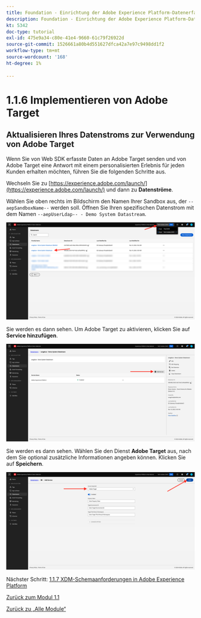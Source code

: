 ```yaml
---
title: Foundation - Einrichtung der Adobe Experience Platform-Datenerfassung und der Web-SDK-Erweiterung - Implementieren von Adobe Target
description: Foundation - Einrichtung der Adobe Experience Platform-Datenerfassung und der Web-SDK-Erweiterung - Implementieren von Adobe Target
kt: 5342
doc-type: tutorial
exl-id: 475e9a34-c80e-41e4-9660-61c79f26922d
source-git-commit: 1526661a80b4d551627dfca42a7e97c9498dd1f2
workflow-type: tm+mt
source-wordcount: '168'
ht-degree: 1%

---
```


# 1.1.6 Implementieren von Adobe Target

## Aktualisieren Ihres Datenstroms zur Verwendung von Adobe Target

Wenn Sie von Web SDK erfasste Daten an Adobe Target senden und von Adobe Target eine Antwort mit einem personalisierten Erlebnis für jeden Kunden erhalten möchten, führen Sie die folgenden Schritte aus.

Wechseln Sie zu [https://experience.adobe.com/launch/](https://experience.adobe.com/launch/) und dann zu **Datenströme**.

Wählen Sie oben rechts im Bildschirm den Namen Ihrer Sandbox aus, der `--aepSandboxName--` werden soll. Öffnen Sie Ihren spezifischen Datenstrom mit dem Namen `--aepUserLdap-- - Demo System Datastream`.

![Klicken Sie im linken Navigationsbereich auf das Symbol Edge-Konfiguration &#x200B;](./images/edgeconfig1b.png)

Sie werden es dann sehen. Um Adobe Target zu aktivieren, klicken Sie auf **Service hinzufügen**.

![AEP-Debugger](./images/aa2.png)

Sie werden es dann sehen. Wählen Sie den Dienst **Adobe Target** aus, nach dem Sie optional zusätzliche Informationen angeben können. Klicken Sie auf **Speichern**.

![AEP-Debugger](./images/at1.png)

Nächster Schritt: [1.1.7 XDM-Schemaanforderungen in Adobe Experience Platform](./ex7.md)

[Zurück zum Modul 1.1](./data-ingestion-launch-web-sdk.md)

[Zurück zu „Alle Module“](./../../../overview.md)
